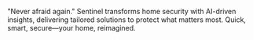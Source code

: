"Never afraid again." Sentinel transforms home security with AI-driven insights, delivering tailored solutions to protect what matters most. Quick, smart, secure—your home, reimagined.
